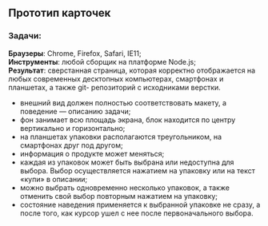 ## Прототип карточек

### Задачи:

**Браузеры**: Chrome, Firefox, Safari, IE11;<br>
**Инструменты**: любой сборщик на платформе Node.js;<br>
**Результат**: сверстанная страница, которая корректно отображается на любых
современных десктопных компьютерах, смартфонах и планшетах, а также git-
репозиторий с исходниками верстки.<br>

- внешний вид должен полностью соответствовать макету, а поведение — описанию задачи;
- фон занимает всю площадь экрана, блок находится по центру вертикально и
  горизонтально;
- на планшетах упаковки располагаются треугольником, на смартфонах друг
  под другом;
- информация о продукте может меняться;
- каждая из упаковок может быть выбрана или недоступна для выбора. Выбор
  осуществляется нажатием на упаковку или на текст «купи» в описании;
- можно выбрать одновременно несколько упаковок, а также отменить свой
  выбор повторным нажатием на упаковку;
- состояние наведения применяется к выбранной упаковке не сразу, а после
  того, как курсор ушел с нее после первоначального выбора.
